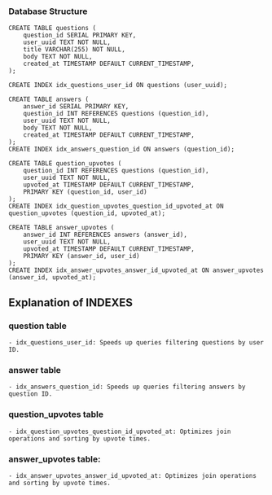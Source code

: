 
### Database Structure

```
CREATE TABLE questions (
    question_id SERIAL PRIMARY KEY,
    user_uuid TEXT NOT NULL,
    title VARCHAR(255) NOT NULL,
    body TEXT NOT NULL,
    created_at TIMESTAMP DEFAULT CURRENT_TIMESTAMP,
);

CREATE INDEX idx_questions_user_id ON questions (user_uuid);

CREATE TABLE answers (
    answer_id SERIAL PRIMARY KEY,
    question_id INT REFERENCES questions (question_id),
    user_uuid TEXT NOT NULL,
    body TEXT NOT NULL,
    created_at TIMESTAMP DEFAULT CURRENT_TIMESTAMP,
);
CREATE INDEX idx_answers_question_id ON answers (question_id);

CREATE TABLE question_upvotes (
    question_id INT REFERENCES questions (question_id),
    user_uuid TEXT NOT NULL,
    upvoted_at TIMESTAMP DEFAULT CURRENT_TIMESTAMP,
    PRIMARY KEY (question_id, user_id)
);
CREATE INDEX idx_question_upvotes_question_id_upvoted_at ON question_upvotes (question_id, upvoted_at);

CREATE TABLE answer_upvotes (
    answer_id INT REFERENCES answers (answer_id),
    user_uuid TEXT NOT NULL,
    upvoted_at TIMESTAMP DEFAULT CURRENT_TIMESTAMP,
    PRIMARY KEY (answer_id, user_id)
);
CREATE INDEX idx_answer_upvotes_answer_id_upvoted_at ON answer_upvotes (answer_id, upvoted_at);
```

## Explanation of INDEXES

### question table

    - idx_questions_user_id: Speeds up queries filtering questions by user ID.

### answer table

    - idx_answers_question_id: Speeds up queries filtering answers by question ID.

### question_upvotes table

    - idx_question_upvotes_question_id_upvoted_at: Optimizes join operations and sorting by upvote times.

### answer_upvotes table:

    - idx_answer_upvotes_answer_id_upvoted_at: Optimizes join operations and sorting by upvote times.
